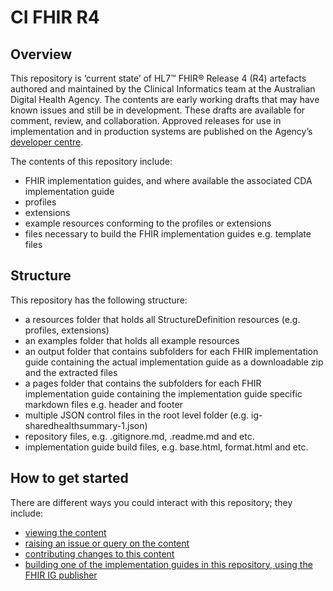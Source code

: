 # CI FHIR R4 

## Overview
This repository is ‘current state’ of HL7™ FHIR® Release 4 (R4) artefacts authored and maintained by the Clinical Informatics team at the Australian Digital Health Agency. The contents are early working drafts that may have known issues and still be in development. These drafts are available for comment, review, and collaboration. Approved releases for use in implementation and in production systems are published on the Agency’s [developer centre]( https://developer.digitalhealth.gov.au/).

The contents of this repository include:
- FHIR implementation guides, and where available the associated CDA implementation guide
- profiles
- extensions
- example resources conforming to the profiles or extensions
- files necessary to build the FHIR implementation guides e.g. template files


## Structure
This repository has the following structure: 
- a resources folder that holds all StructureDefinition resources (e.g. profiles, extensions)
- an examples folder that holds all example resources
- an output folder that contains subfolders for each FHIR implementation guide containing the actual implementation guide as a downloadable zip and the extracted files
- a pages folder that contains the subfolders for each FHIR implementation guide containing the implementation guide specific markdown files e.g. header and footer
- multiple JSON control files in the root level folder (e.g. ig-sharedhealthsummary-1.json)
- repository files, e.g. .gitignore.md, .readme.md and etc.
- implementation guide build files, e.g. base.html, format.html and etc.

 
## How to get started
There are different ways you could interact with this repository; they include:
* [viewing the content](VIEWING.md)
* [raising an issue or query on the content](ISSUES.md)
* [contributing changes to this content](CONTRIBUTING.md)
* [building one of the implementation guides in this repository, using the FHIR IG publisher](BUILDING.md)